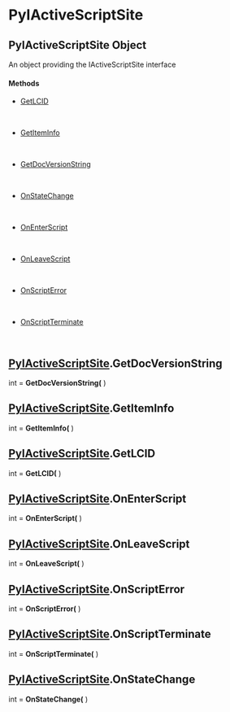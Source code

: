 # PyIActiveScriptSite

## PyIActiveScriptSite Object

An object providing the IActiveScriptSite interface

#### Methods


  - [GetLCID](PyIActiveScriptSite.md#pyiactivescriptsitegetlcid)

    &nbsp;

  - [GetItemInfo](PyIActiveScriptSite.md#pyiactivescriptsitegetiteminfo)

    &nbsp;

  - [GetDocVersionString](PyIActiveScriptSite.md#pyiactivescriptsitegetdocversionstring)

    &nbsp;

  - [OnStateChange](PyIActiveScriptSite.md#pyiactivescriptsiteonstatechange)

    &nbsp;

  - [OnEnterScript](PyIActiveScriptSite.md#pyiactivescriptsiteonenterscript)

    &nbsp;

  - [OnLeaveScript](PyIActiveScriptSite.md#pyiactivescriptsiteonleavescript)

    &nbsp;

  - [OnScriptError](PyIActiveScriptSite.md#pyiactivescriptsiteonscripterror)

    &nbsp;

  - [OnScriptTerminate](PyIActiveScriptSite.md#pyiactivescriptsiteonscriptterminate)

    &nbsp;

## [PyIActiveScriptSite](#pyiactivescriptsite).GetDocVersionString

int = __GetDocVersionString(__ )


## [PyIActiveScriptSite](#pyiactivescriptsite).GetItemInfo

int = __GetItemInfo(__ )


## [PyIActiveScriptSite](#pyiactivescriptsite).GetLCID

int = __GetLCID(__ )


## [PyIActiveScriptSite](#pyiactivescriptsite).OnEnterScript

int = __OnEnterScript(__ )


## [PyIActiveScriptSite](#pyiactivescriptsite).OnLeaveScript

int = __OnLeaveScript(__ )


## [PyIActiveScriptSite](#pyiactivescriptsite).OnScriptError

int = __OnScriptError(__ )


## [PyIActiveScriptSite](#pyiactivescriptsite).OnScriptTerminate

int = __OnScriptTerminate(__ )


## [PyIActiveScriptSite](#pyiactivescriptsite).OnStateChange

int = __OnStateChange(__ )
